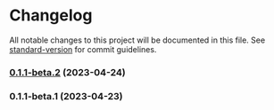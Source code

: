 # Changelog

All notable changes to this project will be documented in this file. See [standard-version](https://github.com/conventional-changelog/standard-version) for commit guidelines.

### [0.1.1-beta.2](https://github.com/Moonlightjs/prisma-module-generator/compare/v0.1.1-beta.1...v0.1.1-beta.2) (2023-04-24)

### 0.1.1-beta.1 (2023-04-23)
